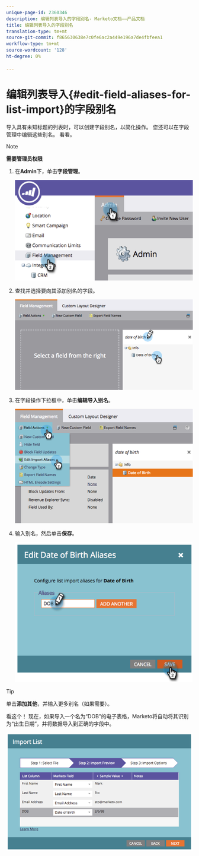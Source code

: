 ```yaml
---
unique-page-id: 2360346
description: 编辑列表导入的字段别名- Marketo文档——产品文档
title: 编辑列表导入的字段别名
translation-type: tm+mt
source-git-commit: f865630638e7c0fe6ac2a449e196a7de4fbfeea1
workflow-type: tm+mt
source-wordcount: '128'
ht-degree: 0%

---
```



# 编辑列表导入{#edit-field-aliases-for-list-import}的字段别名

导入具有未知标题的列表时，可以创建字段别名，以简化操作。 您还可以在字段管理中编辑这些别名。 看看。

>[!NOTE]
>
>**需要管理员权限**

1. 在&#x200B;**Admin**&#x200B;下，单击&#x200B;**字段管理**。

   ![](assets/image2014-9-19-9-3a56-3a22.png)

1. 查找并选择要向其添加别名的字段。

   ![](assets/fieldmanagement-findfield.png)

1. 在字段操作下拉框中，单击&#x200B;**编辑导入别名**。

   ![](assets/fieldmanageemnt-editimport.png)

1. 输入别名，然后单击&#x200B;**保存**。

   ![](assets/image2014-9-19-9-3a57-3a1.png)

>[!TIP]
>
>单击&#x200B;**添加其他**，并输入更多别名（如果需要）。

看这个！ 现在，如果导入一个名为“DOB”的电子表格，Marketo将自动将其识别为“出生日期”，并将数据导入到正确的字段中。

![](assets/image2014-9-19-9-3a57-3a20.png)
